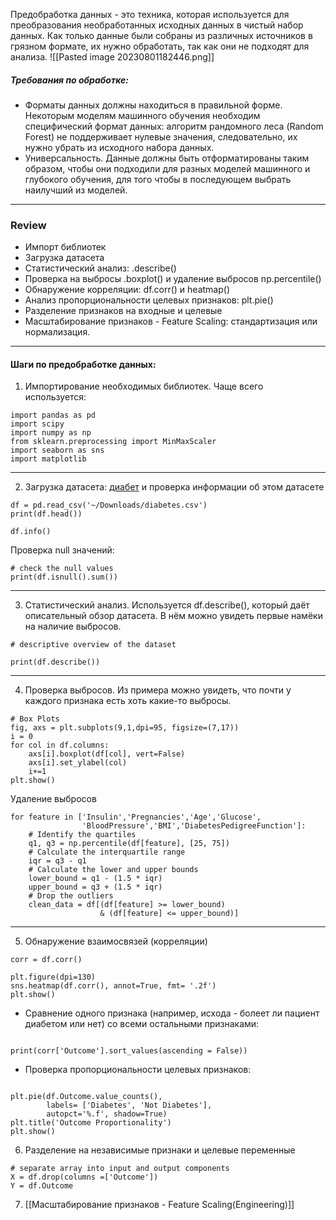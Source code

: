 Предобработка данных - это техника, которая используется для преобразования необработанных исходных данных в чистый набор данных. Как только данные были собраны из различных источников в грязном формате, их нужно обработать, так как они не подходят для анализа.
![[Pasted image 20230801182446.png]]
##### Требования по обработке:
- Форматы данных должны находиться в правильной форме. Некоторым моделям машинного обучения необходим специфический формат данных: алгоритм рандомного леса (Random Forest) не поддерживает нулевые значения, следовательно, их нужно убрать из исходного набора данных.
- Универсальность. Данные должны быть отформатированы таким образом, чтобы они подходили для разных моделей машинного и глубокого обучения, для того чтобы в последующем выбрать наилучший из моделей. 
---
### Review
- Импорт библиотек
- Загрузка датасета
- Статистический анализ: .describe()
- Проверка на выбросы .boxplot() и удаление выбросов np.percentile()
- Обнаружение корреляции: df.corr() и heatmap()
- Анализ пропорциональности целевых признаков: plt.pie()
- Разделение признаков на входные и целевые 
- Масштабирование признаков - Feature Scaling: стандартизация или нормализация.
---
#### Шаги по предобработке данных:
1. Импортирование необходимых библиотек. Чаще всего используется:
```python{pre}
import pandas as pd
import scipy
import numpy as np
from sklearn.preprocessing import MinMaxScaler
import seaborn as sns
import matplotlib
```
---
2. Загрузка датасета: [диабет](https://www.kaggle.com/datasets/uciml/pima-indians-diabetes-database) и проверка информации об этом датасете
```run-python
df = pd.read_csv('~/Downloads/diabetes.csv')
print(df.head())

df.info()
```
Проверка null значений:
```run-python
# check the null values
print(df.isnull().sum())
```
---
3. Статистический анализ. Используется df.describe(), который даёт описательный обзор датасета. В нём можно увидеть первые намёки на наличие выбросов.
```run-python
# descriptive overview of the dataset

print(df.describe())

```
---
4. Проверка выбросов. Из примера можно увидеть, что почти у каждого признака есть хоть какие-то выбросы.
```run-python
# Box Plots
fig, axs = plt.subplots(9,1,dpi=95, figsize=(7,17))
i = 0
for col in df.columns:
	axs[i].boxplot(df[col], vert=False)
	axs[i].set_ylabel(col)
	i+=1
plt.show()
```
Удаление выбросов
```run-python
for feature in ['Insulin','Pregnancies','Age','Glucose',
				'BloodPressure','BMI','DiabetesPedigreeFunction']:
	# Identify the quartiles
	q1, q3 = np.percentile(df[feature], [25, 75])
	# Calculate the interquartile range
	iqr = q3 - q1
	# Calculate the lower and upper bounds
	lower_bound = q1 - (1.5 * iqr)
	upper_bound = q3 + (1.5 * iqr)
	# Drop the outliers
	clean_data = df[(df[feature] >= lower_bound)
					& (df[feature] <= upper_bound)]

```
---
5.  Обнаружение взаимосвязей (корреляции)
```run-python
corr = df.corr()

plt.figure(dpi=130)
sns.heatmap(df.corr(), annot=True, fmt= '.2f')
plt.show()

```
- Сравнение одного признака (например, исхода - болеет ли пациент диабетом или нет) со всеми остальными признаками:
```run-python

print(corr['Outcome'].sort_values(ascending = False))
```
- Проверка пропорциональности целевых признаков:
```run-python

plt.pie(df.Outcome.value_counts(),
		labels= ['Diabetes', 'Not Diabetes'],
		autopct='%.f', shadow=True)
plt.title('Outcome Proportionality')
plt.show()

```
6. Разделение на независимые признаки и целевые переменные
```run-python
# separate array into input and output components
X = df.drop(columns =['Outcome'])
Y = df.Outcome

```
7. [[Масштабирование признаков - Feature Scaling(Engineering)]]